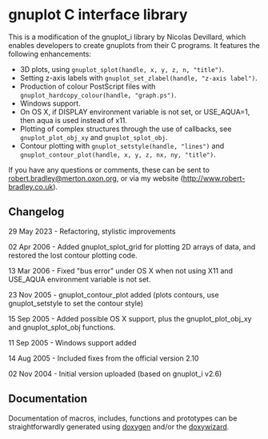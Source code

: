 gnuplot C interface library
===========================

This is a modification of the gnuplot_i library by Nicolas Devillard, which enables developers to create gnuplots from their C programs. It features the following enhancements:

* 3D plots, using `gnuplot_splot(handle, x, y, z, n, "title")`.
* Setting z-axis labels with `gnuplot_set_zlabel(handle, "z-axis label")`.
* Production of colour PostScript files with `gnuplot_hardcopy_colour(handle, "graph.ps")`.
* Windows support.
* On OS X, if DISPLAY environment variable is not set, or USE_AQUA=1, then aqua is used instead of x11.
* Plotting of complex structures through the use of callbacks, see `gnuplot_plot_obj_xy` and `gnuplot_splot_obj`.
* Contour plotting with `gnuplot_setstyle(handle, "lines")` and `gnuplot_contour_plot(handle, x, y, z, nx, ny, "title")`.

If you have any questions or comments, these can be sent to robert.bradley@merton.oxon.org, or via my website (http://www.robert-bradley.co.uk).


Changelog
---------

29 May 2023 - Refactoring, stylistic improvements

02 Apr 2006 - Added gnuplot_splot_grid for plotting 2D arrays of data, and restored the lost contour plotting code.

13 Mar 2006 - Fixed "bus error" under OS X when not using X11 and USE_AQUA environment variable is not set.

23 Nov 2005 - gnuplot_contour_plot added (plots contours, use gnuplot_setstyle to set the contour style)

15 Sep 2005 - Added possible OS X support, plus the gnuplot_plot_obj_xy and gnuplot_splot_obj functions.

11 Sep 2005 - Windows support added

14 Aug 2005 - Included fixes from the official version 2.10

02 Nov 2004 - Initial version uploaded (based on gnuplot_i v2.6)


Documentation
-------------

Documentation of macros, includes, functions and prototypes can be straightforwardly generated using [doxygen](https://www.doxygen.nl) and/or the [doxywizard](https://www.doxygen.nl/manual/doxywizard_usage.html).
